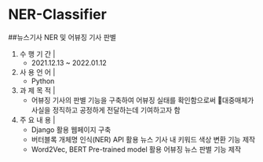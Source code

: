 # NER-Classifier

##뉴스기사 NER 및 어뷰징 기사 판별

1. 수 행 기 간  | 
    - 2021.12.13 ~ 2022.01.12
2. 사 용 언 어  | 
    - Python
3. 과 제 목 적  | 
    - 어뷰징 기사의 판별 기능을 구축하여 어뷰징 실태를 확인함으로써 대중매체가 사실을 정직하고 공정하게 전달하는데 기여하고자 함
4. 주 요 내 용  | 
    - Django 활용 웹페이지 구축
    - 버터블록 개체명 인식(NER) API 활용 뉴스 기사 내 키워드 색상 변환 기능 제작
    - Word2Vec, BERT Pre-trained model 활용 어뷰징 뉴스 판별 기능 제작
